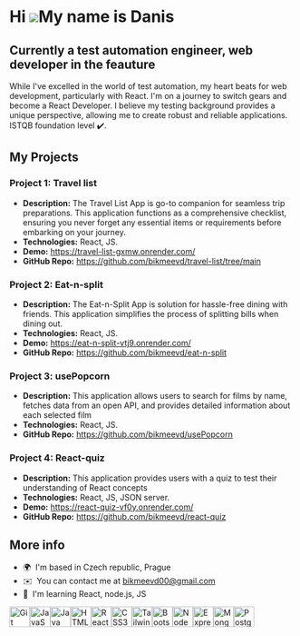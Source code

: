Hi ![](https://user-images.githubusercontent.com/18350557/176309783-0785949b-9127-417c-8b55-ab5a4333674e.gif)My name is Danis
=============================================================================================================================

Currently a test automation engineer, web developer in the feauture
-------------------------------------------------------------------

While I've excelled in the world of test automation, my heart beats for web development, particularly with React. I'm on a journey to switch gears and become a React Developer. I believe my testing background provides a unique perspective, allowing me to create robust and reliable applications.
ISTQB foundation level ✔️. 

## My Projects

### Project 1: Travel list

- **Description:** The Travel List App is go-to companion for seamless trip preparations. This application functions as a comprehensive checklist, ensuring you never forget any essential items or requirements before embarking on your journey.
- **Technologies:** React, JS.
- **Demo:** https://travel-list-gxmw.onrender.com/
- **GitHub Repo:** https://github.com/bikmeevd/travel-list/tree/main

### Project 2: Eat-n-split

- **Description:** The Eat-n-Split App is solution for hassle-free dining with friends. This application simplifies the process of splitting bills when dining out.
- **Technologies:** React, JS.
- **Demo:** https://eat-n-split-vtj9.onrender.com/
- **GitHub Repo:** https://github.com/bikmeevd/eat-n-split

### Project 3: usePopcorn

- **Description:** This application allows users to search for films by name, fetches data from an open API, and provides detailed information about each selected film
- **Technologies:** React, JS.
- **GitHub Repo:** https://github.com/bikmeevd/usePopcorn

### Project 4: React-quiz

- **Description:** This application provides users with a quiz to test their understanding of React concepts
- **Technologies:** React, JS, JSON server.
- **Demo:** https://react-quiz-vf0y.onrender.com/
- **GitHub Repo:** https://github.com/bikmeevd/react-quiz
## More info
*   🌍  I'm based in Czech republic, Prague
*   ✉️  You can contact me at [bikmeevd00@gmail.com](mailto:bikmeevd00@gmail.com)
*   🧠  I'm learning React, node.js, JS
<p align="left">
<a href="https://git-scm.com/" target="_blank" rel="noreferrer"><img src="https://raw.githubusercontent.com/danielcranney/readme-generator/main/public/icons/skills/git-colored.svg" width="36" height="36" alt="Git" /></a><a href="https://developer.mozilla.org/en-US/docs/Web/JavaScript" target="_blank" rel="noreferrer"><img src="https://raw.githubusercontent.com/danielcranney/readme-generator/main/public/icons/skills/javascript-colored.svg" width="36" height="36" alt="JavaScript" /></a><a href="https://www.oracle.com/java/" target="_blank" rel="noreferrer"><img src="https://raw.githubusercontent.com/danielcranney/readme-generator/main/public/icons/skills/java-colored.svg" width="36" height="36" alt="Java" /></a><a href="https://developer.mozilla.org/en-US/docs/Glossary/HTML5" target="_blank" rel="noreferrer"><img src="https://raw.githubusercontent.com/danielcranney/readme-generator/main/public/icons/skills/html5-colored.svg" width="36" height="36" alt="HTML5" /></a><a href="https://reactjs.org/" target="_blank" rel="noreferrer"><img src="https://raw.githubusercontent.com/danielcranney/readme-generator/main/public/icons/skills/react-colored.svg" width="36" height="36" alt="React" /></a><a href="https://www.w3.org/TR/CSS/#css" target="_blank" rel="noreferrer"><img src="https://raw.githubusercontent.com/danielcranney/readme-generator/main/public/icons/skills/css3-colored.svg" width="36" height="36" alt="CSS3" /></a><a href="https://tailwindcss.com/" target="_blank" rel="noreferrer"><img src="https://raw.githubusercontent.com/danielcranney/readme-generator/main/public/icons/skills/tailwindcss-colored.svg" width="36" height="36" alt="TailwindCSS" /></a><a href="https://getbootstrap.com/" target="_blank" rel="noreferrer"><img src="https://raw.githubusercontent.com/danielcranney/readme-generator/main/public/icons/skills/bootstrap-colored.svg" width="36" height="36" alt="Bootstrap" /></a><a href="https://nodejs.org/en/" target="_blank" rel="noreferrer"><img src="https://raw.githubusercontent.com/danielcranney/readme-generator/main/public/icons/skills/nodejs-colored.svg" width="36" height="36" alt="NodeJS" /></a><a href="https://expressjs.com/" target="_blank" rel="noreferrer"><img src="https://raw.githubusercontent.com/danielcranney/readme-generator/main/public/icons/skills/express-colored.svg" width="36" height="36" alt="Express" /></a><a href="https://www.mongodb.com/" target="_blank" rel="noreferrer"><img src="https://raw.githubusercontent.com/danielcranney/readme-generator/main/public/icons/skills/mongodb-colored.svg" width="36" height="36" alt="MongoDB" /></a><a href="https://www.postgresql.org/" target="_blank" rel="noreferrer"><img src="https://raw.githubusercontent.com/danielcranney/readme-generator/main/public/icons/skills/postgresql-colored.svg" width="36" height="36" alt="PostgreSQL" /></a>
                    </p>
                    
